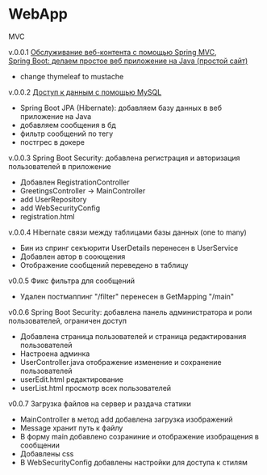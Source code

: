 # WebApp
MVC

v.0.0.1 [Обслуживание веб-контента с помощью Spring MVC](https://spring.io/guides/gs/serving-web-content/),
<br/>
[Spring Boot: делаем простое веб приложение на Java (простой сайт)](https://www.youtube.com/watch?v=jH17YkBTpI4&list=PLU2ftbIeotGoGSEUf54LQH-DgiQPF2XRO&index=1)

* change thymeleaf to mustache

v.0.0.2 [Доступ к данным с помощью MySQL](https://spring.io/guides/gs/accessing-data-mysql/)

* Spring Boot JPA (Hibernate): добавляем базу данных в веб приложение на Java
* добавляем сообщения в бд
* фильтр сообщений по тегу
* постгрес в докере

v.0.0.3 Spring Boot Security: добавлена регистрация и авторизация пользователей в приложение

* Добавлен RegistrationController
* GreetingsController -> MainController
* add UserRepository
* add WebSecurityConfig
* registration.html

v.0.0.4 Hibernate связи между таблицами базы данных (one to many)

* Бин из спринг секъюрити UserDetails перенесен в UserService
* Добавлен автор в сооющения
* Отображение сообщений переведено в таблицу

v0.0.5 Фикс фильтра для сообщений
* Удален постмаппинг "/filter" перенесен в GetMapping "/main"

v0.0.6 Spring Boot Security: добавлена панель администратора и роли пользователей, ограничен доступ
* Добавлена страница пользователей и страница редактирования пользователей
* Настроена админка
* UserController.java отображение изменение и сохранение пользователей
* userEdit.html редактирование
* userList.html просмотр всех пользователей

v0.0.7 Загрузка файлов на сервер и раздача статики
* MainController в метод add добавлена загрузка изображений
* Message хранит путь к файлу
* В форму main добавлено созраниние и отображение изобращения в сообщении
* Добавлены css
* В WebSecurityConfig добавлены настройки для доступа к стилям
